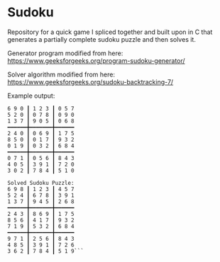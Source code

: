 # Sudoku
Repository for a quick game I spliced together and built upon in C that generates a partially complete sudoku puzzle and then solves it.

Generator program modified from here: https://www.geeksforgeeks.org/program-sudoku-generator/

Solver algorithm modified from here: https://www.geeksforgeeks.org/sudoku-backtracking-7/

Example output:
```Generated Sudoku Puzzle:
6 9 0 ┃ 1 2 3 ┃ 0 5 7 
5 2 0 ┃ 0 7 8 ┃ 0 9 0 
1 3 7 ┃ 9 0 5 ┃ 0 6 8 
━━━━━━╋━━━━━━━╋━━━━━━
2 4 0 ┃ 0 6 9 ┃ 1 7 5 
8 5 0 ┃ 0 1 7 ┃ 9 3 2 
0 1 9 ┃ 0 3 2 ┃ 6 8 4 
━━━━━━╋━━━━━━━╋━━━━━━
0 7 1 ┃ 0 5 6 ┃ 8 4 3 
4 0 5 ┃ 3 9 1 ┃ 7 2 0 
3 0 2 ┃ 7 8 4 ┃ 5 1 0 

Solved Sudoku Puzzle:
6 9 8 ┃ 1 2 3 ┃ 4 5 7 
5 2 4 ┃ 6 7 8 ┃ 3 9 1
1 3 7 ┃ 9 4 5 ┃ 2 6 8
━━━━━━╋━━━━━━━╋━━━━━━
2 4 3 ┃ 8 6 9 ┃ 1 7 5
8 5 6 ┃ 4 1 7 ┃ 9 3 2
7 1 9 ┃ 5 3 2 ┃ 6 8 4
━━━━━━╋━━━━━━━╋━━━━━━
9 7 1 ┃ 2 5 6 ┃ 8 4 3
4 8 5 ┃ 3 9 1 ┃ 7 2 6
3 6 2 ┃ 7 8 4 ┃ 5 1 9```
